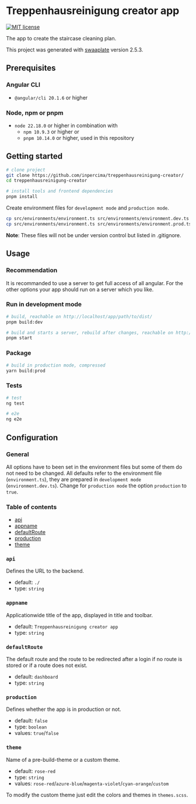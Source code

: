 # Treppenhausreinigung creator app

[![MIT license](https://img.shields.io/badge/license-MIT-blue.svg)](./LICENSE.md)

The app to create the staircase cleaning plan.

This project was generated with [swaaplate](https://github.com/inpercima/swaaplate) version 2.5.3.

## Prerequisites

### Angular CLI

* `@angular/cli 20.1.6` or higher

### Node, npm or pnpm

* `node 22.18.0` or higher in combination with
  * `npm 10.9.3` or higher or
  * `pnpm 10.14.0` or higher, used in this repository

## Getting started

```bash
# clone project
git clone https://github.com/inpercima/treppenhausreinigung-creator/
cd treppenhausreinigung-creator

# install tools and frontend dependencies
pnpm install
```

Create environment files for `development mode` and `production mode`.

```bash
cp src/environments/environment.ts src/environments/environment.dev.ts
cp src/environments/environment.ts src/environments/environment.prod.ts
```

**Note**: These files will not be under version control but listed in .gitignore.

## Usage

### Recommendation

It is recommanded to use a server to get full access of all angular.
For the other options your app should run on a server which you like.

### Run in development mode

```bash
# build, reachable on http://localhost/app/path/to/dist/
pnpm build:dev

# build and starts a server, rebuild after changes, reachable on http://localhost:4200/
pnpm start
```

### Package

```bash
# build in production mode, compressed
yarn build:prod
```

### Tests

```bash
# test
ng test

# e2e
ng e2e
```

## Configuration

### General

All options have to been set in the environment files but some of them do not need to be changed.
All defaults refer to the environment file (`environment.ts`), they are prepared in `development mode` (`environment.dev.ts`).
Change for `production mode` the option `production` to `true`.

### Table of contents

* [api](#api)
* [appname](#appname)
* [defaultRoute](#defaultroute)
* [production](#production)
* [theme](#theme)

### `api`

Defines the URL to the backend.

* default: `./`
* type: `string`

### `appname`

Applicationwide title of the app, displayed in title and toolbar.

* default: `Treppenhausreinigung creator app`
* type: `string`

### `defaultRoute`

The default route and the route to be redirected after a login if no route is stored or if a route does not exist.

* default: `dashboard`
* type: `string`

### `production`

Defines whether the app is in production or not.

* default: `false`
* type: `boolean`
* values: `true`/`false`

### `theme`

Name of a pre-build-theme or a custom theme.

* default: `rose-red`
* type: `string`
* values: `rose-red`/`azure-blue`/`magenta-violet`/`cyan-orange`/`custom`

To modify the custom theme just edit the colors and themes in `themes.scss`.
